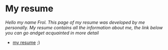 # My resume

_Hello my name Frol. This page of my resume was developed by me personally. My resume contains all the information about me, the link below you can go andget acquainted in more detail_

* [my resume](https://i01012013e.github.io/my-resume/) ;)
